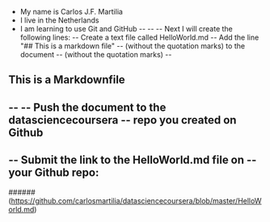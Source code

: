 * My name is Carlos J.F. Martilia
* I live in the Netherlands 
* I am learning to use Git and GitHub
--
--
-- Next I will create the following lines:
-- Create a text file called HelloWorld.md
-- Add the line "## This is a markdown file" 
-- (without the quotation marks) to the document 
-- (without the quotation marks)
--
## This is a Markdownfile
--
-- Push the document to the datasciencecoursera
-- repo you created on Github
--
-- Submit the link to the HelloWorld.md file on 
-- your Github repo:
-- 
######(https://github.com/carlosmartilia/datasciencecoursera/blob/master/HelloWorld.md)